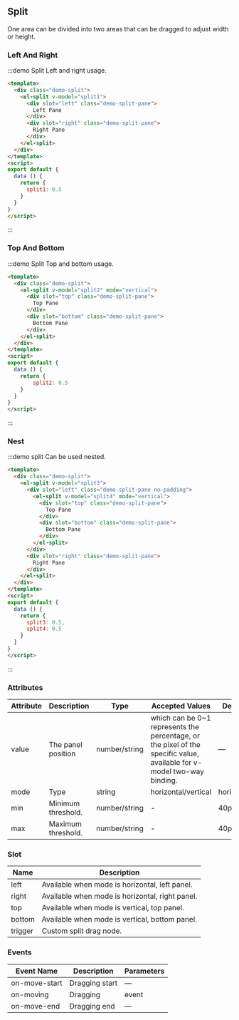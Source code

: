 ## Split

One area can be divided into two areas that can be dragged to adjust width or height.

### Left And Right

:::demo Split Left and right usage.
```html
<template>
  <div class="demo-split">
    <el-split v-model="split1">
      <div slot="left" class="demo-split-pane">
        Left Pane
      </div>
      <div slot="right" class="demo-split-pane">
        Right Pane
      </div>
    </el-split>
  </div>
</template>
<script>
export default {
  data () {
    return {
      split1: 0.5
    }
  }
}
</script>
```
:::

### Top And Bottom

:::demo Split Top and bottom usage.
```html
<template>
  <div class="demo-split">
    <el-split v-model="split2" mode="vertical">
      <div slot="top" class="demo-split-pane">
        Top Pane
      </div>
      <div slot="bottom" class="demo-split-pane">
        Bottom Pane
      </div>
    </el-split>
  </div>
</template>
<script>
export default {
  data () {
    return {
        split2: 0.5
    }
  }
}
</script>
```
:::

### Nest

:::demo split Can be used nested.
```html
<template>
  <div class="demo-split">
    <el-split v-model="split3">
      <div slot="left" class="demo-split-pane no-padding">
        <el-split v-model="split4" mode="vertical">
          <div slot="top" class="demo-split-pane">
            Top Pane
          </div>
          <div slot="bottom" class="demo-split-pane">
            Bottom Pane
          </div>
        </el-split>
      </div>
      <div slot="right" class="demo-split-pane">
        Right Pane
      </div>
    </el-split>
  </div>
</template>
<script>
export default {
  data () {
    return {
      split3: 0.5,
      split4: 0.5
    }
  }
}
</script>
```
:::

### Attributes
| Attribute      | Description          | Type      | Accepted Values                           | Default |
|---------- |-------------- |---------- |--------------------------------  |-------- |
| value     | The panel position | number/string | which can be 0~1 represents the percentage, or the pixel of the specific value, available for v-model two-way binding. | — |
| mode | Type | string | horizontal/vertical | horizontal |
| min | Minimum threshold. | number/string | - | 40px |
| max | Maximum threshold. | number/string | - | 40px |

### Slot

| Name | Description |
|------|--------|
| left | Available when mode is horizontal, left panel. |
| right | Available when mode is horizontal, right panel. |
| top | Available when mode is vertical, top panel. |
| bottom | Available when mode is vertical, bottom panel. |
| trigger | Custom split drag node. |

### Events
| Event Name | Description | Parameters |
|---------- |-------- |---------- |
| on-move-start | Dragging start | — |
| on-moving | Dragging | event |
| on-move-end | Dragging end | — |
